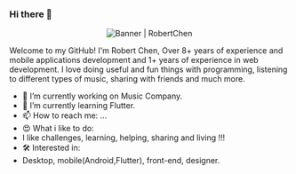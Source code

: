 ### Hi there 👋

<!--
**chyaohui/chyaohui** is a ✨ _special_ ✨ repository because its `README.md` (this file) appears on your GitHub profile.
-->
<div align="center"><img alt="Banner | RobertChen" src="https://i.imgur.com/34fiEUG.gif" /></div>


Welcome to my GitHub! I'm Robert Chen, Over 8+ years of experience and mobile applications development and 1+ years of experience in web development. I love doing useful and fun things with programming, listening to different types of music, sharing with friends and much more.

- 🔭 I’m currently working on Music Company.
- 🌱 I’m currently learning Flutter.
- 📫 How to reach me: ...
- 😍 What i like to do: 
-    I like challenges, learning, helping, sharing and living !!!
- 🛠 Interested in: 
-    Desktop, mobile(Android,Flutter), front-end, designer.

